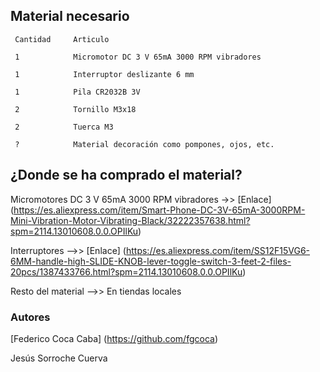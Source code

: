 ## **Material necesario**

     Cantidad     Articulo

     1            Micromotor DC 3 V 65mA 3000 RPM vibradores
     
     1            Interruptor deslizante 6 mm
     
     1            Pila CR2032B 3V
     
     2            Tornillo M3x18
     
     2            Tuerca M3
     
     ?            Material decoración como pompones, ojos, etc.

## **¿Donde se ha comprado el material?**
Micromotores DC 3 V 65mA 3000 RPM vibradores ->> [Enlace] (https://es.aliexpress.com/item/Smart-Phone-DC-3V-65mA-3000RPM-Mini-Vibration-Motor-Vibrating-Black/32222357638.html?spm=2114.13010608.0.0.OPIlKu)

Interruptores -->> [Enlace] (https://es.aliexpress.com/item/SS12F15VG6-6MM-handle-high-SLIDE-KNOB-lever-toggle-switch-3-feet-2-files-20pcs/1387433766.html?spm=2114.13010608.0.0.OPIlKu)

Resto del material -->> En tiendas locales


### **Autores**

[Federico Coca Caba] (https://github.com/fgcoca)

Jesús Sorroche Cuerva
